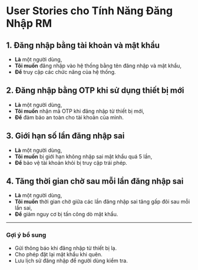 # User Stories cho Tính Năng Đăng Nhập RM

## 1. Đăng nhập bằng tài khoản và mật khẩu
- **Là** một người dùng,
- **Tôi muốn** đăng nhập vào hệ thống bằng tên đăng nhập và mật khẩu,
- **Để** truy cập các chức năng của hệ thống.

## 2. Đăng nhập bằng OTP khi sử dụng thiết bị mới
- **Là** một người dùng,
- **Tôi muốn** nhận mã OTP khi đăng nhập từ thiết bị mới,
- **Để** đảm bảo an toàn cho tài khoản của mình.

## 3. Giới hạn số lần đăng nhập sai
- **Là** một người dùng,
- **Tôi muốn** bị giới hạn không nhập sai mật khẩu quá 5 lần,
- **Để** bảo vệ tài khoản khỏi bị truy cập trái phép.

## 4. Tăng thời gian chờ sau mỗi lần đăng nhập sai
- **Là** một người dùng,
- **Tôi muốn** thời gian chờ giữa các lần đăng nhập sai tăng gấp đôi sau mỗi lần sai,
- **Để** giảm nguy cơ bị tấn công dò mật khẩu.

---

### Gợi ý bổ sung
- Gửi thông báo khi đăng nhập từ thiết bị lạ.
- Cho phép đặt lại mật khẩu khi quên.
- Lưu lịch sử đăng nhập để người dùng kiểm tra.
